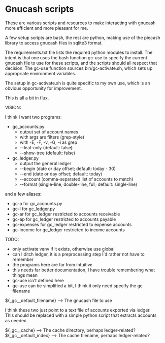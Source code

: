 # Gnucash scripts

These are various scripts and resources to make interacting with
gnucash more efficient and more pleasant for me.

A few setup scripts are bash, the rest are python, making use of the
piecash library to access gnucash files in sqlite3 format.

The requirements.txt file lists the required python modules to
install.  The intent is that one uses the bash function gc-use to
specify the current gnucash file to use for these scripts, and the
scripts should all respect that decision.  The gc-use function sources
bin/gc-activate.sh, which sets up appropriate environment variables.

The setup in gc-activate.sh is quite specific to my own use, which is
an obvious opportunity for improvement.

This is all a bit in flux.


VISION:

I think I want two programs:

  * gc_accounts.py
    - output set of account names
    - with args are filters (grep-style)
    - with -E, -F, -v, -G, -i as grep
    - --leaf-only (default: false)
    - --show-tree (default: false)
  * gc_ledger.py
    - output the general ledger
    - --begin (date or day offset; default: today - 30)
    - --end   (date or day offset; default: today)
    - --account  (comma-separated list of accounts to match)
    - --format (single-line, double-line, full; default: single-line)

and a few aliases:

  * gc-a for gc_accounts.py
  * gc-l for gc_ledger.py
  * gc-ar for gc_ledger restricted to accounts receivable
  * gc-ap for gc_ledger restricted to accounts payable
  * gc-expenses for gc_ledger restricted to expense accounts
  * gc-income for gc_ledger restricted to income accounts


TODO:

  * only activate venv if it exists, otherwise use global
  * can I ditch ledger, it is a preprocessing step I'd rather not have to remember
  * the programs here are far from intuitive
  * this needs far better documentation, I have trouble remembering what things mean
  * gc-use isn't defined here
  * gc-use can be simplified a bit, I think it only need specify the gc filename

${_gc__default_filename} --> The gnucash file to use

I think these two just point to a text file of accounts exported via
ledger.  This should be replaced with a simple python script that
extracts accounts as needed.

${_gc__cache}            --> The cache directory, perhaps ledger-related?
${_gc__default_index}    --> The cache filename, perhaps ledger-related?
